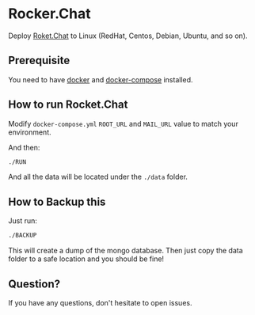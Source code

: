 # Rocker.Chat

Deploy [Roket.Chat](https://github.com/RocketChat/Rocket.Chat) to Linux (RedHat, Centos, Debian, Ubuntu, and so on).

## Prerequisite

You need to have [docker](https://docs.docker.com/linux/started/) and [docker-compose](http://docs.docker.com/compose/) installed.

## How to run Rocket.Chat

Modify `docker-compose.yml` `ROOT_URL` and `MAIL_URL` value to match your environment.

And then:

```bash
./RUN
```

And all the data will be located under the `./data` folder.

## How to Backup this

Just run:

```bash
./BACKUP
```

This will create a dump of the mongo database. Then just copy the data folder to a safe location and you should be fine!

## Question?

If you have any questions, don't hesitate to open issues.

